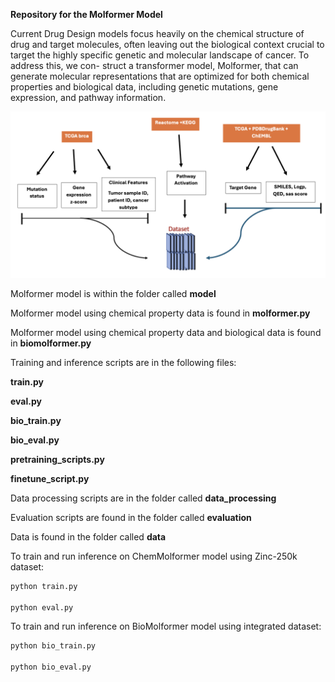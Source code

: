 **Repository for the Molformer Model**

Current Drug Design models focus heavily on the chemical structure of drug and
target molecules, often leaving out the biological context crucial to target the highly
specific genetic and molecular landscape of cancer. To address this, we con-
struct a transformer model, Molformer, that can generate molecular representations
that are optimized for both chemical properties and biological data, including
genetic mutations, gene expression, and pathway information.

![Alt text](images/data_processing_pipeline.png)


Molformer model is within the folder called **model**

Molformer model using chemical property data is found in **molformer.py**

Molformer model using chemical property data and biological data is found in **biomolformer.py**

Training and inference scripts are in the following files:

**train.py**

**eval.py**

**bio_train.py**

**bio_eval.py**

**pretraining_scripts.py**

**finetune_script.py**

Data processing scripts are in the folder called **data_processing**


Evaluation scripts are found in the folder called **evaluation**

Data is found in the folder called **data**


To train and run inference on ChemMolformer model using Zinc-250k dataset:

```bash
python train.py

python eval.py
```

To train and run inference on BioMolformer model using integrated dataset:

```bash
python bio_train.py

python bio_eval.py
```

